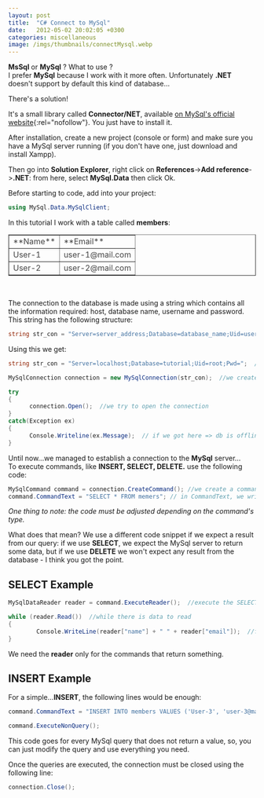 ```yaml
---
layout: post
title:  "C# Connect to MySql"
date:   2012-05-02 20:02:05 +0300
categories: miscellaneous
image: /imgs/thumbnails/connectMysql.webp
---
```


**MsSql** or **MySql** ? What to use ?  
I prefer **MySql** because I work with it more often. Unfortunately **.NET** doesn't support by default this kind of database...

There's a solution!

It's a small library called **Connector/NET**, available [on MySql's official website](http://dev.mysql.com/downloads/connector/net/1.0.html#downloads){:rel="nofollow"}. You just have to install it.

After installation, create a new project (console or form) and make sure you have a MySql server running (if you don't have one, just download and install Xampp).

Then go into **Solution Explorer**, right click on **References**->**Add reference**->**.NET**: from here, select **MySql.Data** then click Ok.

Before starting to code, add into your project:

```csharp
using MySql.Data.MySqlClient;
```

In this tutorial I work with a table called **members**:

<table style="border-collapse:collapse;color: #444;" border="1" cellpadding="3" cellspacing="10">

<tbody>

<tr>

<td>**Name**</td>

<td>**Email**</td>

</tr>

<tr>

<td>User-1</td>

<td>user-1@mail.com</td>

</tr>

<tr>

<td>User-2</td>

<td>user-2@mail.com</td>

</tr>

</tbody>

</table>

&nbsp;

The connection to the database is made using a string which contains all the information required: host, database name, username and password.  
This string has the following structure:

```csharp
string str_con = "Server=server_address;Database=database_name;Uid=username;Pwd=password";
```

Using this we get:

```csharp
string str_con = "Server=localhost;Database=tutorial;Uid=root;Pwd=";  //my server has no password 

MySqlConnection connection = new MySqlConnection(str_con);  //we create a MySql connection

try  
{
      connection.Open();  //we try to open the connection
}
catch(Exception ex)
{
      Console.Writeline(ex.Message);  // if we got here => db is offline
}
```

Until now...we managed to establish a connection to the **MySql** server...  
To execute commands, like **INSERT, SELECT, DELETE.** use the following code:

```csharp
MySqlCommand command = connection.CreateCommand(); //we create a command
command.CommandText = "SELECT * FROM memers"; // in CommandText, we write the Query
```

_One thing to note: the code must be adjusted depending on the command's type._

What does that mean? We use a different code snippet if we expect a result from our query: if we use **SELECT**, we expect the MySql server to return some data, but if we use **DELETE** we won't expect any result from the database - I think you got the point.

## SELECT Example

```csharp
MySqlDataReader reader = command.ExecuteReader();  //execute the SELECT command, which returns the data into the reader

while (reader.Read())  //while there is data to read
{
        Console.WriteLine(reader["name"] + " " + reader["email"]);  //finally, displaying what we got from our server
}
```

We need the **reader** only for the commands that return something.

## INSERT Example

For a simple...**INSERT**, the following lines would be enough:

```csharp
command.CommandText = "INSERT INTO members VALUES ('User-3', 'user-3@mail.com')";  //we add a new member in our table

command.ExecuteNonQuery();
```

This code goes for every MySql query that does not return a value, so, you can just modify the query and use everything you need.

Once the queries are executed, the connection must be closed using the following line:

```csharp
connection.Close();
```